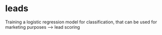 # leads
Training a logistic regression model for classification, that can be used for marketing purposes --> lead scoring
